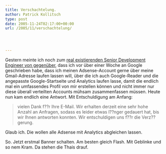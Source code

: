 ```yaml
---
title: Verschachtelung.
author: Patrick Kollitsch
type: post
date: 2005-11-24T02:17:00+00:00
url: /2005/11/verschachtelung/




---
```

Gestern meinte ich noch zum [real existierenden Senior Development Engineer von gegenüber][1], dass ich vor über einer Woche an Google geschrieben habe, dass ich meinen Adsense-Account gerne über meine Gmail-Adresse laufen lassen will, über die ich auch Google-Reader und die angepasste Google-Startseite und Analytics laufen lasse, damit die endlich mal ein umfassendes Profil von mir erstellen können und nicht immer nur diese überall verteilten Accounts mühsam zusammenfassen müssen. Heute nun kam endlich eine Antwort. Mit Entschuldigung am Anfang:

> vielen Dank f??r Ihre E-Mail. Wir erhalten derzeit eine sehr hohe Anzahl an Anfragen, sodass es leider etwas l??nger gedauert hat, bis wir Ihnen antworten konnten. Wir entschuldigen uns f??r die Verz??gerung.

Glaub ich. Die wollen alle Adsense mit Analytics abgleichen lassen.

So. Jetzt erstmal Banner schalten. Am besten gleich Flash. Mit Geblinke und so nem Kram. Da stehen die Thais drauf.

 [1]: http://fabio.bacigalupo.net/

